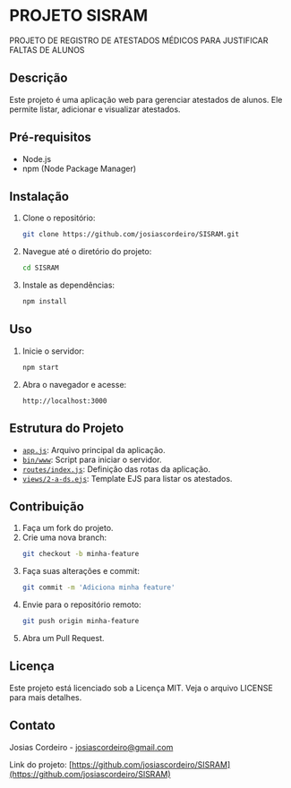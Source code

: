# PROJETO SISRAM

PROJETO DE REGISTRO DE ATESTADOS MÉDICOS PARA JUSTIFICAR FALTAS DE ALUNOS

## Descrição

Este projeto é uma aplicação web para gerenciar atestados de alunos. Ele permite listar, adicionar e visualizar atestados.

## Pré-requisitos

- Node.js
- npm (Node Package Manager)

## Instalação

1. Clone o repositório:
    ```sh
    git clone https://github.com/josiascordeiro/SISRAM.git
    ```

2. Navegue até o diretório do projeto:
    ```sh
    cd SISRAM
    ```

3. Instale as dependências:
    ```sh
    npm install
    ```

## Uso

1. Inicie o servidor:
    ```sh
    npm start
    ```

2. Abra o navegador e acesse:
    ```
    http://localhost:3000
    ```

## Estrutura do Projeto

- [`app.js`](command:_github.copilot.openRelativePath?%5B%7B%22scheme%22%3A%22file%22%2C%22authority%22%3A%22%22%2C%22path%22%3A%22%2FC%3A%2FUsers%2Fjosia%2FDropbox%2F9998877665554433221100%2Fapp.js%22%2C%22query%22%3A%22%22%2C%22fragment%22%3A%22%22%7D%2C%22aee11f68-c43d-4ff7-a1b9-83dbf81c3fa5%22%5D "c:\Users\josia\Dropbox\9998877665554433221100\app.js"): Arquivo principal da aplicação.
- [`bin/www`](command:_github.copilot.openRelativePath?%5B%7B%22scheme%22%3A%22file%22%2C%22authority%22%3A%22%22%2C%22path%22%3A%22%2FC%3A%2FUsers%2Fjosia%2FDropbox%2F9998877665554433221100%2Fbin%2Fwww%22%2C%22query%22%3A%22%22%2C%22fragment%22%3A%22%22%7D%2C%22aee11f68-c43d-4ff7-a1b9-83dbf81c3fa5%22%5D "c:\Users\josia\Dropbox\9998877665554433221100\bin\www"): Script para iniciar o servidor.
- [`routes/index.js`](command:_github.copilot.openRelativePath?%5B%7B%22scheme%22%3A%22file%22%2C%22authority%22%3A%22%22%2C%22path%22%3A%22%2FC%3A%2FUsers%2Fjosia%2FDropbox%2F9998877665554433221100%2Froutes%2Findex.js%22%2C%22query%22%3A%22%22%2C%22fragment%22%3A%22%22%7D%2C%22aee11f68-c43d-4ff7-a1b9-83dbf81c3fa5%22%5D "c:\Users\josia\Dropbox\9998877665554433221100\routes\index.js"): Definição das rotas da aplicação.
- [`views/2-a-ds.ejs`](command:_github.copilot.openRelativePath?%5B%7B%22scheme%22%3A%22file%22%2C%22authority%22%3A%22%22%2C%22path%22%3A%22%2FC%3A%2FUsers%2Fjosia%2FDropbox%2F9998877665554433221100%2Fviews%2F2-a-ds.ejs%22%2C%22query%22%3A%22%22%2C%22fragment%22%3A%22%22%7D%2C%22aee11f68-c43d-4ff7-a1b9-83dbf81c3fa5%22%5D "c:\Users\josia\Dropbox\9998877665554433221100\views\2-a-ds.ejs"): Template EJS para listar os atestados.

## Contribuição

1. Faça um fork do projeto.
2. Crie uma nova branch:
    ```sh
    git checkout -b minha-feature
    ```
3. Faça suas alterações e commit:
    ```sh
    git commit -m 'Adiciona minha feature'
    ```
4. Envie para o repositório remoto:
    ```sh
    git push origin minha-feature
    ```
5. Abra um Pull Request.

## Licença

Este projeto está licenciado sob a Licença MIT. Veja o arquivo LICENSE para mais detalhes.

## Contato

Josias Cordeiro - [josiascordeiro@gmail.com](mailto:josiascordeiro@gmail.com)

Link do projeto: [https://github.com/josiascordeiro/SISRAM](https://github.com/josiascordeiro/SISRAM)
